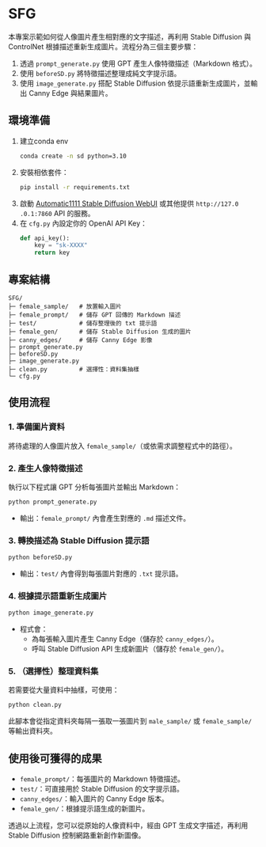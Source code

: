 # SFG

本專案示範如何從人像圖片產生相對應的文字描述，再利用 Stable Diffusion 與 ControlNet 根據描述重新生成圖片。流程分為三個主要步驟：

1. 透過 `prompt_generate.py` 使用 GPT 產生人像特徵描述（Markdown 格式）。
2. 使用 `beforeSD.py` 將特徵描述整理成純文字提示語。
3. 使用 `image_generate.py` 搭配 Stable Diffusion 依提示語重新生成圖片，並輸出 Canny Edge 與結果圖片。

## 環境準備

1. 建立conda env
   ```bash
   conda create -n sd python=3.10
   ```
2. 安裝相依套件：
   ```bash
   pip install -r requirements.txt
   ```
3. 啟動 [Automatic1111 Stable Diffusion WebUI](https://github.com/AUTOMATIC1111/stable-diffusion-webui) 或其他提供 `http://127.0
.0.1:7860` API 的服務。
4. 在 `cfg.py` 內設定你的 OpenAI API Key：
   ```python
   def api_key():
       key = "sk-XXXX"
       return key
   ```

## 專案結構

```
SFG/
├─ female_sample/   # 放置輸入圖片
├─ female_prompt/   # 儲存 GPT 回傳的 Markdown 描述
├─ test/            # 儲存整理後的 txt 提示語
├─ female_gen/      # 儲存 Stable Diffusion 生成的圖片
├─ canny_edges/     # 儲存 Canny Edge 影像
├─ prompt_generate.py
├─ beforeSD.py
├─ image_generate.py
├─ clean.py         # 選擇性：資料集抽樣
└─ cfg.py
```

## 使用流程

### 1. 準備圖片資料
將待處理的人像圖片放入 `female_sample/`（或依需求調整程式中的路徑）。

### 2. 產生人像特徵描述
執行以下程式讓 GPT 分析每張圖片並輸出 Markdown：
```bash
python prompt_generate.py
```
- 輸出：`female_prompt/` 內會產生對應的 `.md` 描述文件。

### 3. 轉換描述為 Stable Diffusion 提示語
```bash
python beforeSD.py
```
- 輸出：`test/` 內會得到每張圖片對應的 `.txt` 提示語。

### 4. 根據提示語重新生成圖片
```bash
python image_generate.py
```
- 程式會：
  - 為每張輸入圖片產生 Canny Edge（儲存於 `canny_edges/`）。
  - 呼叫 Stable Diffusion API 生成新圖片（儲存於 `female_gen/`）。

### 5. （選擇性）整理資料集
若需要從大量資料中抽樣，可使用：
```bash
python clean.py
```
此腳本會從指定資料夾每隔一張取一張圖片到 `male_sample/` 或 `female_sample/` 等輸出資料夾。

## 使用後可獲得的成果

- `female_prompt/`：每張圖片的 Markdown 特徵描述。
- `test/`：可直接用於 Stable Diffusion 的文字提示語。
- `canny_edges/`：輸入圖片的 Canny Edge 版本。
- `female_gen/`：根據提示語生成的新圖片。

透過以上流程，您可以從原始的人像資料中，經由 GPT 生成文字描述，再利用 Stable Diffusion 控制網路重新創作新圖像。
